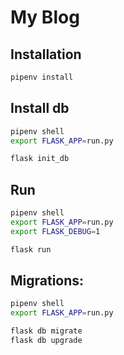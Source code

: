 My Blog
===============

## Installation
```bash
pipenv install
```

## Install db
```bash
pipenv shell
export FLASK_APP=run.py

flask init_db
```

## Run
```bash
pipenv shell
export FLASK_APP=run.py
export FLASK_DEBUG=1

flask run
```

## Migrations:
```bash
pipenv shell
export FLASK_APP=run.py

flask db migrate
flask db upgrade
```
